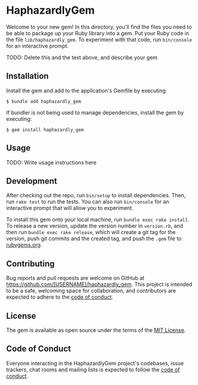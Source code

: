# HaphazardlyGem

Welcome to your new gem! In this directory, you'll find the files you need to be able to package up your Ruby library into a gem. Put your Ruby code in the file `lib/haphazardly_gem`. To experiment with that code, run `bin/console` for an interactive prompt.

TODO: Delete this and the text above, and describe your gem

## Installation

Install the gem and add to the application's Gemfile by executing:

    $ bundle add haphazardly_gem

If bundler is not being used to manage dependencies, install the gem by executing:

    $ gem install haphazardly_gem

## Usage

TODO: Write usage instructions here

## Development

After checking out the repo, run `bin/setup` to install dependencies. Then, run `rake test` to run the tests. You can also run `bin/console` for an interactive prompt that will allow you to experiment.

To install this gem onto your local machine, run `bundle exec rake install`. To release a new version, update the version number in `version.rb`, and then run `bundle exec rake release`, which will create a git tag for the version, push git commits and the created tag, and push the `.gem` file to [rubygems.org](https://rubygems.org).

## Contributing

Bug reports and pull requests are welcome on GitHub at https://github.com/[USERNAME]/haphazardly_gem. This project is intended to be a safe, welcoming space for collaboration, and contributors are expected to adhere to the [code of conduct](https://github.com/[USERNAME]/haphazardly_gem/blob/master/CODE_OF_CONDUCT.md).

## License

The gem is available as open source under the terms of the [MIT License](https://opensource.org/licenses/MIT).

## Code of Conduct

Everyone interacting in the HaphazardlyGem project's codebases, issue trackers, chat rooms and mailing lists is expected to follow the [code of conduct](https://github.com/[USERNAME]/haphazardly_gem/blob/master/CODE_OF_CONDUCT.md).
